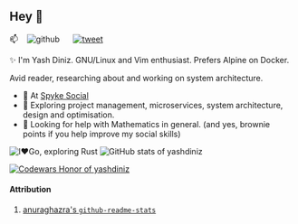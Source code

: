 ## Hey 👋

📫 <span>&nbsp;&nbsp;</span>  <!-- Old school. There may be a better way to introduce spaces without nbsp -->
![github](https://img.shields.io/github/followers/yashdiniz?style=social) 
<span>&nbsp;&nbsp;&nbsp;&nbsp;</span>  <!-- Old school. There may be a better way to introduce spaces without nbsp -->
[![tweet](https://img.shields.io/twitter/url?style=social&url=https%3A%2F%2Ftwitter.com%2Fyashdiniz)](https://twitter.com/yashdiniz)

✨ I'm Yash Diniz. GNU/Linux and Vim enthusiast. Prefers Alpine on Docker. 
<!-- Let's share dotfiles and customise each other's setups! 😄 --> <!-- idk, sounds too fruity -->

Avid reader, researching about and working on system architecture.

- 🔭 At [Spyke Social](https://spy.ke)
- 🌱 Exploring project management, microservices, system architecture, design and optimisation.
- 🤔 Looking for help with Mathematics in general. (and yes, brownie points if you help improve my social skills)
<!-- - ⚡ Fun fact: I'm a good listener, everyone tells me that. -->

![I❤️Go, exploring Rust](https://github-readme-stats.vercel.app/api/top-langs/?username=yashdiniz&show_icons=true&theme=dark&layout=compact) ![GitHub stats of yashdiniz](https://github-readme-stats.vercel.app/api?username=yashdiniz&show_icons=true&theme=dark&count_private=true)

[![Codewars Honor of yashdiniz](https://www.codewars.com/users/yashdiniz/badges/large)](https://www.codewars.com/users/yashdiniz)


#### Attribution
1. [anuraghazra's `github-readme-stats`](https://github.com/anuraghazra/github-readme-stats)

<!--
**yashdiniz/yashdiniz** is a ✨ _special_ ✨ repository because its `README.md` (this file) appears on your GitHub profile.

Here are some ideas to get you started:

- 🔭 I’m currently working on ...
- 🌱 I’m currently learning ...
- 👯 I’m looking to collaborate on ...
- 🤔 I’m looking for help with ...
- 💬 Ask me about ...
- 📫 How to reach me: ...
- 😄 Pronouns: ...
- ⚡ Fun fact: ...
-->
